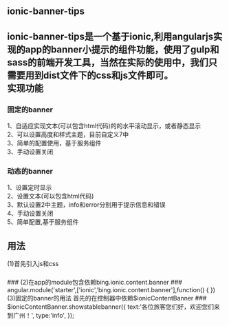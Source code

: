 ionic-banner-tips
------
ionic-banner-tips是一个基于ionic,利用angularjs实现的app的banner小提示的组件功能，使用了gulp和sass的前端开发工具，当然在实际的使用中，我们只需要用到dist文件下的css和js文件即可。  
实现功能
------
### 固定的banner  
1、自适应实现文本(可以包含html代码)的的水平滚动显示，或者静态显示      
2、可以设置高度和样式主题，目前自定义7中       
3、简单的配置使用，基于服务组件         
3、手动设置关闭         
### 动态的banner  
1、设置定时显示     
2、设置文本(可以包含html代码)     
3、默认设置2中主题，info和error分别用于提示信息和错误          
4、手动设置关闭         
5、简单配置,基于服务组件     

用法
------
(1)首先引入js和css    
###
<link rel="stylesheet" type="text/css" href="path/ionic-banner-tips.css">    
<script type="text/javascript" src="path/ionic-banner-tips.js"></script>
###    
(2)在app的module包含依赖bing.ionic.content.banner       
###   
angular.module('starter',['ionic','bing.ionic.content.banner'],function() {					
})			
(3)固定的banner的用法     
首先的在控制器中依赖$ionicContentBanner     
###     
$ionicContentBanner.showstablebanner({
	text:'各位旅客您们好，欢迎您们来到广州！',
	type:'info',
});



